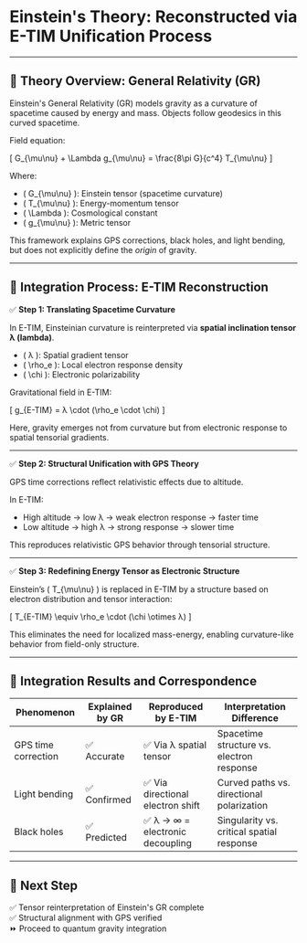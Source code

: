 # Einstein's Theory: Reconstructed via E-TIM Unification Process

---

## 🔹 Theory Overview: General Relativity (GR)

Einstein's General Relativity (GR) models gravity as a curvature of spacetime caused by energy and mass. Objects follow geodesics in this curved spacetime.

Field equation:

\[
G_{\mu\nu} + \Lambda g_{\mu\nu} = \frac{8\pi G}{c^4} T_{\mu\nu}
\]

Where:
- \( G_{\mu\nu} \): Einstein tensor (spacetime curvature)
- \( T_{\mu\nu} \): Energy-momentum tensor
- \( \Lambda \): Cosmological constant
- \( g_{\mu\nu} \): Metric tensor

This framework explains GPS corrections, black holes, and light bending, but does not explicitly define the *origin* of gravity.

---

## 🔹 Integration Process: E-TIM Reconstruction

✅ **Step 1: Translating Spacetime Curvature**

In E-TIM, Einsteinian curvature is reinterpreted via **spatial inclination tensor λ (lambda)**.

- \( λ \): Spatial gradient tensor
- \( \rho_e \): Local electron response density
- \( \chi \): Electronic polarizability

Gravitational field in E-TIM:

\[
g_{E-TIM} = λ \cdot (\rho_e \cdot \chi)
\]

Here, gravity emerges not from curvature but from electronic response to spatial tensorial gradients.

---

✅ **Step 2: Structural Unification with GPS Theory**

GPS time corrections reflect relativistic effects due to altitude.

In E-TIM:
- High altitude → low λ → weak electron response → faster time
- Low altitude → high λ → strong response → slower time

This reproduces relativistic GPS behavior through tensorial structure.

---

✅ **Step 3: Redefining Energy Tensor as Electronic Structure**

Einstein’s \( T_{\mu\nu} \) is replaced in E-TIM by a structure based on electron distribution and tensor interaction:

\[
T_{E-TIM} \equiv \rho_e \cdot (\chi \otimes λ)
\]

This eliminates the need for localized mass-energy, enabling curvature-like behavior from field-only structure.

---

## 🔹 Integration Results and Correspondence

| Phenomenon           | Explained by GR     | Reproduced by E-TIM             | Interpretation Difference               |
|----------------------|---------------------|----------------------------------|------------------------------------------|
| GPS time correction   | ✅ Accurate         | ✅ Via λ spatial tensor          | Spacetime structure vs. electron response |
| Light bending         | ✅ Confirmed        | ✅ Via directional electron shift | Curved paths vs. directional polarization |
| Black holes           | ✅ Predicted        | ✅ λ → ∞ = electronic decoupling  | Singularity vs. critical spatial response |

---

## 🔹 Next Step

✅ Tensor reinterpretation of Einstein's GR complete  
✅ Structural alignment with GPS verified  
⏩ Proceed to quantum gravity integration

